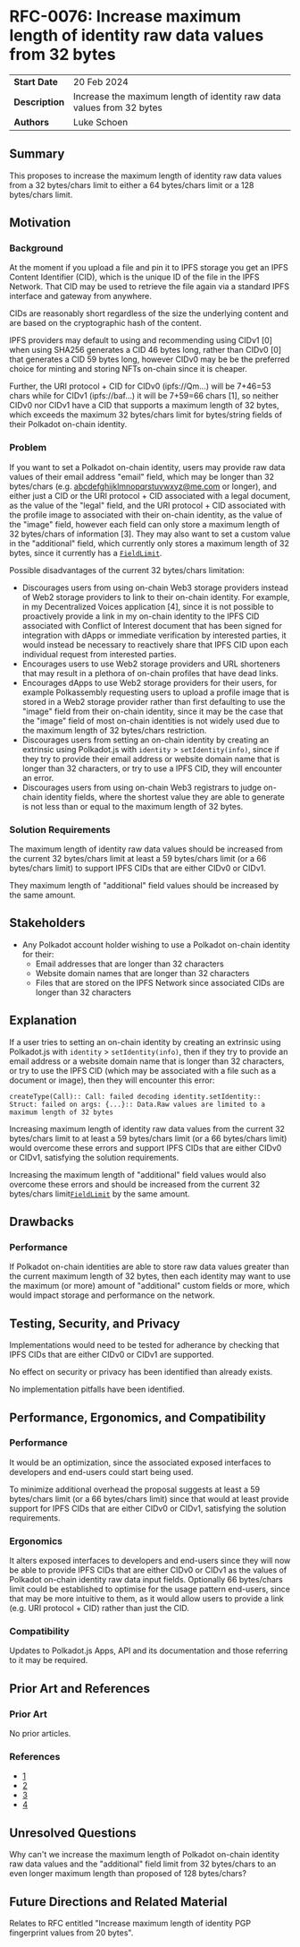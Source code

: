 # RFC-0076: Increase maximum length of identity raw data values from 32 bytes

|                 |                                                                                             |
| --------------- | ------------------------------------------------------------------------------------------- |
| **Start Date**  | 20 Feb 2024                                                                                 |
| **Description** | Increase the maximum length of identity raw data values from 32 bytes                       |
| **Authors**     | Luke Schoen                                                                                 |

## Summary

This proposes to increase the maximum length of identity raw data values from a 32 bytes/chars limit to either a 64 bytes/chars limit or a 128 bytes/chars limit.

## Motivation

### Background

At the moment if you upload a file and pin it to IPFS storage you get an IPFS Content Identifier (CID), which is the unique ID of the file in the IPFS Network. That CID may be used to retrieve the file again via a standard IPFS interface and gateway from anywhere.

CIDs are reasonably short regardless of the size the underlying content and are based on the cryptographic hash of the content.

IPFS providers may default to using and recommending using CIDv1 [0] when using SHA256 generates a CID 46 bytes long, rather than CIDv0 [0] that generates a CID 59 bytes long, however CIDv0 may be be the preferred choice for minting and storing NFTs on-chain since it is cheaper.

Further, the URI protocol + CID for CIDv0 (ipfs://Qm...) will be 7+46=53 chars while for CIDv1 (ipfs://baf...) it will be 7+59=66 chars [1], so neither CIDv0 nor CIDv1 have a CID that supports a maximum length of 32 bytes, which exceeds the maximum 32 bytes/chars limit for bytes/string fields of their Polkadot on-chain identity.

### Problem

If you want to set a Polkadot on-chain identity, users may provide raw data values of their email address "email" field, which may be longer than 32 bytes/chars (e.g. abcdefghijklmnopqrstuvwxyz@me.com or longer), and either just a CID or the URI protocol + CID associated with a legal document, as the value of the "legal" field, and the URI protocol + CID associated with the profile image to associated with their on-chain identity, as the value of the "image" field, however each field can only store a maximum length of 32 bytes/chars of information [3]. They may also want to set a custom value in the "additional" field, which currently only stores a maximum length of 32 bytes, since it currently has a [`FieldLimit`](https://github.com/paritytech/polkadot-sdk/blob/master/substrate/frame/identity/src/legacy.rs#L82C43-L82C53).

Possible disadvantages of the current 32 bytes/chars limitation:
* Discourages users from using on-chain Web3 storage providers instead of Web2 storage providers to link to their on-chain identity. For example, in my Decentralized Voices application [4], since it is not possible to proactively provide a link in my on-chain identity to the IPFS CID associated with Conflict of Interest document that has been signed for integration with dApps or immediate verification by interested parties, it would instead be necessary to reactively share that IPFS CID upon each individual request from interested parties. 
* Encourages users to use Web2 storage providers and URL shorteners that may result in a plethora of on-chain profiles that have dead links.
* Encourages dApps to use Web2 storage providers for their users, for example Polkassembly requesting users to upload a profile image that is stored in a Web2 storage provider rather than first defaulting to use the "image" field from their on-chain identity, since it may be the case that the "image" field of most on-chain identities is not widely used due to the maximum length of 32 bytes/chars restriction.
* Discourages users from setting an on-chain identity by creating an extrinsic using Polkadot.js with `identity` > `setIdentity(info)`, since if they try to provide their email address or website domain name that is longer than 32 characters, or try to use a IPFS CID, they will encounter an error.
* Discourages users from using on-chain Web3 registrars to judge on-chain identity fields, where the shortest value they are able to generate is not less than or equal to the maximum length of 32 bytes.

### Solution Requirements

The maximum length of identity raw data values should be increased from the current 32 bytes/chars limit at least a 59 bytes/chars limit (or a 66 bytes/chars limit) to support IPFS CIDs that are either CIDv0 or CIDv1.

They maximum length of "additional" field values should be increased by the same amount.


## Stakeholders

* Any Polkadot account holder wishing to use a Polkadot on-chain identity for their:
  * Email addresses that are longer than 32 characters
  * Website domain names that are longer than 32 characters
  * Files that are stored on the IPFS Network since associated CIDs are longer than 32 characters

## Explanation

If a user tries to setting an on-chain identity by creating an extrinsic using Polkadot.js with `identity` > `setIdentity(info)`, then if they try to provide an email address or a website domain name that is longer than 32 characters, or try to use the IPFS CID (which may be associated with a file such as a document or image), then they will encounter this error:
```
createType(Call):: Call: failed decoding identity.setIdentity:: Struct: failed on args: {...}:: Data.Raw values are limited to a maximum length of 32 bytes
```

Increasing maximum length of identity raw data values from the current 32 bytes/chars limit to at least a 59 bytes/chars limit (or a 66 bytes/chars limit) would overcome these errors and support IPFS CIDs that are either CIDv0 or CIDv1, satisfying the solution requirements.

Increasing the maximum length of "additional" field values would also overcome these errors and should be increased from the current 32 bytes/chars limit[`FieldLimit`](https://github.com/paritytech/polkadot-sdk/blob/master/substrate/frame/identity/src/legacy.rs#L82C43-L82C53) by the same amount.

## Drawbacks

### Performance

If Polkadot on-chain identities are able to store raw data values greater than the current maximum length of 32 bytes, then each identity may want to use the maximum (or more) amount of "additional" custom fields or more, which would impact storage and performance on the network.

## Testing, Security, and Privacy

Implementations would need to be tested for adherance by checking that IPFS CIDs that are either CIDv0 or CIDv1 are supported.

No effect on security or privacy has been identified than already exists.

No implementation pitfalls have been identified.

## Performance, Ergonomics, and Compatibility

### Performance

It would be an optimization, since the associated exposed interfaces to developers and end-users could start being used.

To minimize additional overhead the proposal suggests at least a 59 bytes/chars limit (or a 66 bytes/chars limit) since that would at least provide support for IPFS CIDs that are either CIDv0 or CIDv1, satisfying the solution requirements.

### Ergonomics

It alters exposed interfaces to developers and end-users since they will now be able to provide IPFS CIDs that are either CIDv0 or CIDv1 as the values of Polkadot on-chain identity raw data input fields. Optionally 66 bytes/chars limit could be established to optimise for the usage pattern end-users, since that may be more intuitive to them, as it would allow users to provide a link (e.g. URI protocol + CID) rather than just the CID.

### Compatibility

Updates to Polkadot.js Apps, API and its documentation and those referring to it may be required.

## Prior Art and References

### Prior Art

No prior articles.

### References

* [1](https://docs.ipfs.tech/concepts/content-addressing/#cid-versions)
* [2](https://cardano.stackexchange.com/questions/9144/why-nfts-on-cardano-use-ipfs-cidv0-instead-of-recommended-cidv1)
* [3](https://support.polkadot.network/support/solutions/articles/65000181981-how-to-set-and-clear-an-identity)
* [4](https://forum.polkadot.network/t/decentralized-voices-program-luke-schoen/6111/7?u=ltfschoen)

## Unresolved Questions

Why can't we increase the maximum length of Polkadot on-chain identity raw data values and the "additional" field limit from 32 bytes/chars to an even longer maximum length than proposed of 128 bytes/chars?

## Future Directions and Related Material

Relates to RFC entitled "Increase maximum length of identity PGP fingerprint values from 20 bytes".